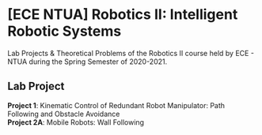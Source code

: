 # [ECE NTUA] Robotics II: Intelligent Robotic Systems
Lab Projects &amp; Theoretical Problems of the Robotics II course held by ECE - NTUA during the Spring Semester of 2020-2021.

## Lab Project

**Project 1**: Kinematic Control of Redundant Robot Manipulator: Path Following and Obstacle Avoidance <br/>
**Project 2A**: Mobile Robots: Wall Following

